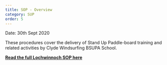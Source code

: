 ```yaml
---
title: SOP - Overview
category: SUP
order: 5
---
```

Date: 30th Sept 2020

These procedures cover the delivery of Stand Up Paddle-board training and related activities by Clyde Windsurfing BSUPA School.




**[Read the full Lochwinnoch SOP here](/clyde/files/SOP.pdf)**
